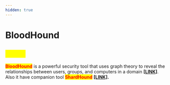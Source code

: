 ```yaml
---
hidden: true
---
```


# BloodHound

## <mark style="color:yellow;">About</mark>

<mark style="color:red;">**BloodHound**</mark> is a powerful security tool that uses graph theory to reveal the relationships between users, groups, and computers in a domain [**\[LINK\]**](https://github.com/BloodHoundAD/BloodHound). Also it have companion tool <mark style="color:red;">**ShardHound**</mark> [**\[LINK\]**](https://github.com/BloodHoundAD/SharpHound)**.**


